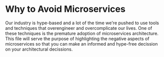 # Why to Avoid Microservices

Our industry is hype-based and a lot of the time we're pushed to use tools and techniques that overengineer and overcomplicate our lives. One of these techniques is the premature adoption of microservices architecture. This file will serve the purpose of highlighting the negative aspects of microservices so that you can make an informed and hype-free decission on your architectural decissions.
